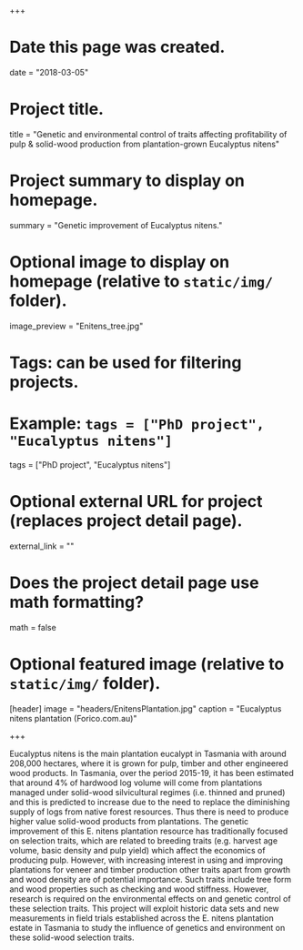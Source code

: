 +++
# Date this page was created.
date = "2018-03-05"

# Project title.
title = "Genetic and environmental control of traits affecting profitability of pulp & solid-wood production from plantation-grown Eucalyptus nitens"

# Project summary to display on homepage.
summary = "Genetic improvement of Eucalyptus nitens."

# Optional image to display on homepage (relative to `static/img/` folder).
image_preview = "Enitens_tree.jpg"

# Tags: can be used for filtering projects.
# Example: `tags = ["PhD project", "Eucalyptus nitens"]`
tags = ["PhD project", "Eucalyptus nitens"]

# Optional external URL for project (replaces project detail page).
external_link = ""

# Does the project detail page use math formatting?
math = false

# Optional featured image (relative to `static/img/` folder).
[header]
image = "headers/EnitensPlantation.jpg"
caption = "Eucalyptus nitens plantation (Forico.com.au)"

+++

Eucalyptus nitens is the main plantation eucalypt in Tasmania with around 208,000 hectares, where it is grown for pulp, timber and other engineered wood products. In Tasmania, over the period 2015-19, it has been estimated that around 4% of hardwood log volume will come from plantations managed under solid-wood silvicultural regimes (i.e. thinned and pruned) and this is predicted to increase due to the need to replace the diminishing supply of logs from native forest resources. Thus there is need to produce higher value solid-wood products from plantations. The genetic improvement of this E. nitens plantation resource has traditionally focused on selection traits, which are related to breeding traits (e.g. harvest age volume, basic density and pulp yield) which affect the economics of producing pulp. However, with increasing interest in using and improving plantations for veneer and timber production other traits apart from growth and wood density are of potential importance. Such traits include tree form and wood properties such as checking and wood stiffness. However, research is required on the environmental effects on and genetic control of these selection traits. This project will exploit historic data sets and new measurements in field trials established across the E. nitens plantation estate in Tasmania to study the influence of genetics and environment on these solid-wood selection traits.
